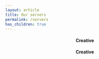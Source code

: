 ```yaml
---
layout: article
title: Our servers
permalink: /servers
has_children: true
---
```


<center>
<div class="grid-container">
  <div class="grid grid--py-3">
    <div class="cell cell--6">
      <div class="card card--clickable">
        <div class="card__image">
          <a href="{{ site.baseurl}}/servers/creative"<img class="image" src="{{ site.baseurl }}/assets/images/creative.png"/></a>
        </div>
        <div class="card__content">
        <div class="card__header">
          <h4>Creative</h4>
        </div>
        </div>
      </div>
    </a>
    </div>
    <div class="cell cell--6">
    <div class="card__image">
      <a href="{{ site.baseurl}}/servers/survival"<img class="image" src="{{ site.baseurl }}/assets/images/survival.png"/></a>
    </div>
        <div class="card__content">
        <div class="card__header">
          <h4>Creative</h4>
        </div>
        </div>
      </div>
    </div>
